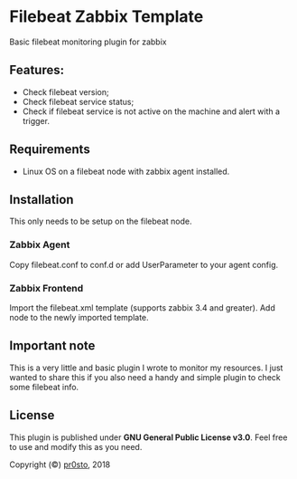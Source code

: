 # Filebeat Zabbix Template

Basic filebeat monitoring plugin for zabbix

## Features:

- Check filebeat version; 
- Check filebeat service status; 
- Check if filebeat service is not active on the machine and alert with a trigger. 

## Requirements

- Linux OS on a filebeat node with zabbix agent installed.

## Installation

This only needs to be setup on the filebeat node.

### Zabbix Agent

Copy filebeat.conf to conf.d or add UserParameter to your agent config.

### Zabbix Frontend

Import the filebeat.xml template (supports zabbix 3.4 and greater).
Add node to the newly imported template.

## Important note

This is a very little and basic plugin I wrote to monitor my resources. I just 
wanted to share this if you also need a handy and simple plugin to check some 
filebeat info.

## License

This plugin is published under **GNU General Public License v3.0**. Feel free to
use and modify this as you need.

Copyright (©) [pr0sto](https://github.com/pr0sto), 2018
